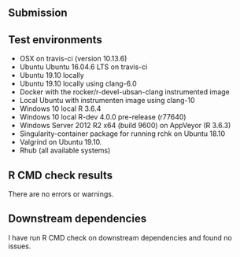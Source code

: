 
## Submission

## Test environments 

* OSX on travis-ci (version 10.13.6)
* Ubuntu Ubuntu 16.04.6 LTS on travis-ci
* Ubuntu 19.10 locally
* Ubuntu 19.10 locally using clang-6.0
* Docker with the rocker/r-devel-ubsan-clang instrumented image
* Local Ubuntu with instrumenten image using clang-10
* Windows 10 local R 3.6.4
* Windows 10 local R-dev 4.0.0 pre-release (r77640)
* Windows Server 2012 R2 x64 (build 9600) on AppVeyor (R 3.6.3)
* Singularity-container package for running rchk on Ubuntu 18.10
* Valgrind on Ubuntu 19.10.
* Rhub (all available systems)

## R CMD check results

There are no errors or warnings.

## Downstream dependencies

I have run R CMD check on downstream dependencies and found no issues.
